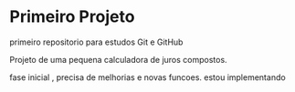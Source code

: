 # Primeiro Projeto
primeiro repositorio para estudos Git e GitHub

Projeto de uma pequena calculadora de juros compostos.

fase inicial , precisa de melhorias e novas funcoes. estou implementando 
